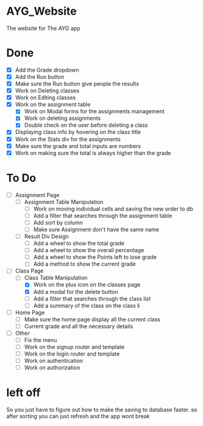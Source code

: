 # AYG_Website
The website for The AYG app

# Done
- [x] Add the Grade dropdown
- [x] Add the Run button
- [x] Make sure the Run button give people the results
- [x] Work on Deleting classes
- [x] Work on Editing classes
- [x] Work on the assignment table
  - [x] Work on Modal forms for the assignments management
  - [x] Work on deleting assignments
  - [x] Double check on the user before deleting a class
- [x] Displaying class info by hovering on the class title
- [x] Work on the Stats div for the assignments
- [x] Make sure the grade and total inputs are numbers
- [x] Work on making sure the total is always higher than the grade

# To Do
- [ ] Assignment Page
  - [ ] Assignment Table Manipulation
    - [ ] Work on moving individual cells and saving the new order to db
    - [ ] Add a filter that searches through the assignment table
    - [ ] Add sort by column
    - [ ] Make sure Assignment don't have the same name
  - [ ] Result Div Design
    - [ ] Add a wheel to show the total grade
    - [ ] Add a wheel to show the overall percentage
    - [ ] Add a wheel to show the Points left to lose grade
    - [ ] Add a method to show the current grade

- [ ] Class Page
  - [ ] Class Table Manipulation
    - [x] Work on the plus icon on the classes page
    - [x] Add a modal for the delete button
    - [ ] Add a filter that searches through the class list
    - [ ] Add a summary of the class on the class li

- [ ] Home Page
  - [ ] Make sure the home page display all the current class
  - [ ] Current grade and all the necessary details

- [ ] Other
  - [ ] Fix the menu
  - [ ] Work on the signup router and template
  - [ ] Work on the login router and template
  - [ ] Work on authentication
  - [ ] Work on authorization

# left off
So you just have to figure out how to make the saving to database faster. so after sorting you can just refresh and the app wont break
